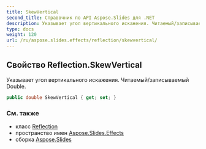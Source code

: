 ```yaml
---
title: SkewVertical
second_title: Справочник по API Aspose.Slides для .NET
description: Указывает угол вертикального искажения. Читаемый/записываемый Double.
type: docs
weight: 120
url: /ru/aspose.slides.effects/reflection/skewvertical/
---
```


## Свойство Reflection.SkewVertical

Указывает угол вертикального искажения. Читаемый/записываемый Double.

```csharp
public double SkewVertical { get; set; }
```

### См. также

* класс [Reflection](../../reflection)
* пространство имен [Aspose.Slides.Effects](../../reflection)
* сборка [Aspose.Slides](../../../)

<!-- DO NOT EDIT: сгенерировано xmldocmd для Aspose.Slides.dll -->
